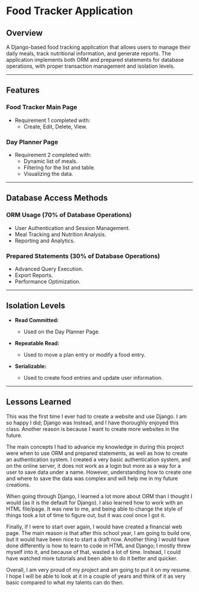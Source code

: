 # Food Tracker Application

## Overview
A Django-based food tracking application that allows users to manage their daily meals, track nutritional information, and generate reports. The application implements both ORM and prepared statements for database operations, with proper transaction management and isolation levels.

---

## Features

### **Food Tracker Main Page**
- Requirement 1 completed with:
  - Create, Edit, Delete, View.

### **Day Planner Page**
- Requirement 2 completed with:
  - Dynamic list of meals.
  - Filtering for the list and table.
  - Visualizing the data.

---

## Database Access Methods

### **ORM Usage (70% of Database Operations)**
- User Authentication and Session Management.
- Meal Tracking and Nutrition Analysis.
- Reporting and Analytics.

### **Prepared Statements (30% of Database Operations)**
- Advanced Query Execution.
- Export Reports.
- Performance Optimization.

---

## Isolation Levels
- **Read Committed:**  
  - Used on the Day Planner Page.

- **Repeatable Read:**  
  - Used to move a plan entry or modify a food entry.

- **Serializable:**  
  - Used to create food entries and update user information.

---

## Lessons Learned

This was the first time I ever had to create a website and use Django. I am so happy I did; Django was Instead, and I have thoroughly enjoyed this class. Another reason is because I want to create more websites in the future. 

The main concepts I had to advance my knowledge in during this project were when to use ORM and prepared statements, as well as how to create an authentication system. I created a very basic authentication system, and on the online server, it does not work as a login but more as a way for a user to save data under a name. However, understanding how to create one and where to save the data was complex and will help me in my future creations. 

When going through Django, I learned a lot more about ORM than I thought I would (as it is the default for Django). I also learned how to work with an HTML file/page. It was new to me, and being able to change the style of things took a lot of time to figure out, but it was cool once I got it.

Finally, if I were to start over again, I would have created a financial web page. The main reason is that after this school year, I am going to build one, but it would have been nice to start a draft now. Another thing I would have done differently is how to learn to code in HTML and Django; I mostly threw myself into it, and because of that, wasted a lot of time. Instead, I could have watched more tutorials and been able to do it better and quicker. 

Overall, I am very proud of my project and am going to put it on my resume. I hope I will be able to look at it in a couple of years and think of it as very basic compared to what my talents can do then.